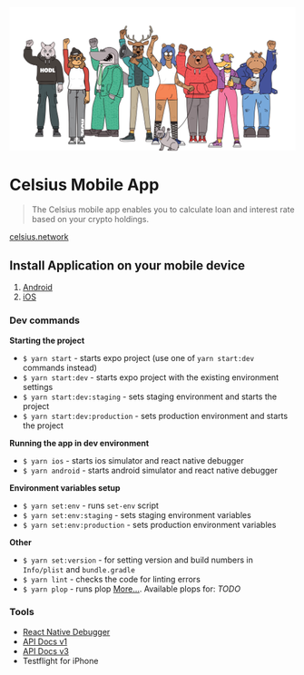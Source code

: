 ![Power to the people](./assets/images/power-to-the-people.png)

# Celsius Mobile App

>The Celsius mobile app enables you to calculate loan and interest rate based on your crypto holdings.

[celsius.network](celsius.network)

## Install Application on your mobile device

1. [Android](https://play.google.com/store/apps/details?id=network.celsius.borrower)
2. [iOS](https://apps.apple.com/us/app/celsius-network/id1387885523)

### Dev commands

**Starting the project**

- `$ yarn start` - starts expo project (use one of `yarn start:dev` commands instead) 
- `$ yarn start:dev` - starts expo project with the existing environment settings 
- `$ yarn start:dev:staging` - sets staging environment and starts the project
- `$ yarn start:dev:production` - sets production environment and starts the project

**Running the app in dev environment**

- `$ yarn ios` - starts ios simulator and react native debugger
- `$ yarn android` - starts android simulator and react native debugger

**Environment variables setup**
- `$ yarn set:env` - runs `set-env` script 
- `$ yarn set:env:staging` - sets staging environment variables
- `$ yarn set:env:production` - sets production environment variables

**Other**
- `$ yarn set:version` - for setting version and build numbers in `Info/plist` and `bundle.gradle`
- `$ yarn lint` - checks the code for linting errors
- `$ yarn plop` - runs plop [More...](https://github.com/amwmedia/plop). Available plops for: _TODO_

### Tools
* [React Native Debugger](https://github.com/jhen0409/react-native-debugger)
* [API Docs v1](https://documenter.getpostman.com/view/4207695/celsius/RW1aHzQg#bf6e3009-2736-4a6e-b1a0-c0928c704550) 
* [API Docs v3](https://documenter.getpostman.com/view/4207695/S11RLvpb) 
* Testflight for iPhone
